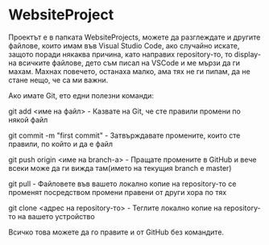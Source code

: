 # WebsiteProject

Проектът е в папката WebsiteProjects, можете да разглеждате и другите файловe, които имам във Visual Studio Code,
ако случайно искате, защото поради някаква причина, като направих repository-то, то display-на всичките файлове, 
дето съм писал на VSCode и ме мързи да ги махам. Махнах повечето, останаха малко, ама тях не ги пипам, да не 
стане нещо, че са ми важни.

Ако имате Git, ето едни полезни команди:

git add <име на файл> - Казвате на Git, че сте правили промени по някой файл

git commit -m "first commit" - Затвърждавате промените, които сте правили, по който и да е файл

git push origin <име на branch-a> - Пращате промените в GitHub и вече всеки може да ги вижда там(името на текущия branch е master)

git pull - Файловете във вашето локално копие на repository-то се променят посредством промени правени от други хора по тях

git clone <адрес на repository-то> - Теглите локално копие на repository-то на вашето устройство

Всичко това можете да го правите и от GitHub без командите.


